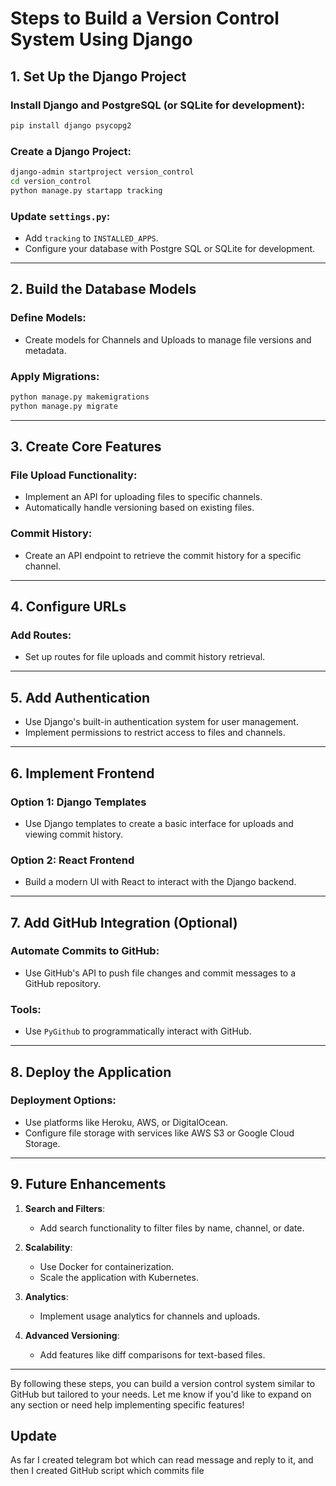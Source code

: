
# Steps to Build a Version Control System Using Django

## 1. Set Up the Django Project

### Install Django and PostgreSQL (or SQLite for development):
```bash
pip install django psycopg2
```

### Create a Django Project:
```bash
django-admin startproject version_control
cd version_control
python manage.py startapp tracking
```

### Update `settings.py`:
- Add `tracking` to `INSTALLED_APPS`.
- Configure your database with Postgre SQL or SQLite for development.

---

## 2. Build the Database Models

### Define Models:
- Create models for Channels and Uploads to manage file versions and metadata.

### Apply Migrations:
```bash
python manage.py makemigrations
python manage.py migrate
```

---

## 3. Create Core Features

### File Upload Functionality:
- Implement an API for uploading files to specific channels.
- Automatically handle versioning based on existing files.

### Commit History:
- Create an API endpoint to retrieve the commit history for a specific channel.

---

## 4. Configure URLs

### Add Routes:
- Set up routes for file uploads and commit history retrieval.

---

## 5. Add Authentication

- Use Django's built-in authentication system for user management.
- Implement permissions to restrict access to files and channels.

---

## 6. Implement Frontend

### Option 1: Django Templates
- Use Django templates to create a basic interface for uploads and viewing commit history.

### Option 2: React Frontend
- Build a modern UI with React to interact with the Django backend.

---

## 7. Add GitHub Integration (Optional)

### Automate Commits to GitHub:
- Use GitHub's API to push file changes and commit messages to a GitHub repository.

### Tools:
- Use `PyGithub` to programmatically interact with GitHub.

---

## 8. Deploy the Application

### Deployment Options:
- Use platforms like Heroku, AWS, or DigitalOcean.
- Configure file storage with services like AWS S3 or Google Cloud Storage.

---

## 9. Future Enhancements

1. **Search and Filters**:
   - Add search functionality to filter files by name, channel, or date.

2. **Scalability**:
   - Use Docker for containerization.
   - Scale the application with Kubernetes.

3. **Analytics**:
   - Implement usage analytics for channels and uploads.

4. **Advanced Versioning**:
   - Add features like diff comparisons for text-based files.

---

By following these steps, you can build a version control system similar to GitHub but tailored to your needs. Let me know if you'd like to expand on any section or need help implementing specific features!

## Update
As far I created telegram bot which can read message and reply to it,
and then I created GitHub script which commits file